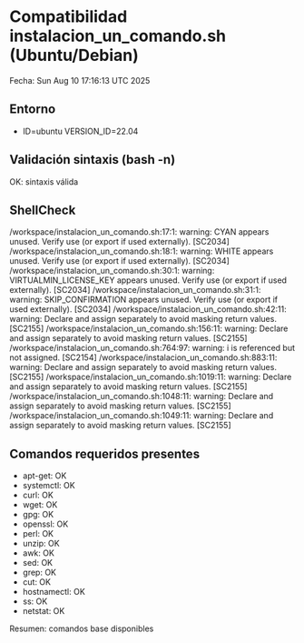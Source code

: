 # Compatibilidad instalacion_un_comando.sh (Ubuntu/Debian)
Fecha: Sun Aug 10 17:16:13 UTC 2025

## Entorno
- ID=ubuntu VERSION_ID=22.04

## Validación sintaxis (bash -n)
OK: sintaxis válida

## ShellCheck
/workspace/instalacion_un_comando.sh:17:1: warning: CYAN appears unused. Verify use (or export if used externally). [SC2034]
/workspace/instalacion_un_comando.sh:18:1: warning: WHITE appears unused. Verify use (or export if used externally). [SC2034]
/workspace/instalacion_un_comando.sh:30:1: warning: VIRTUALMIN_LICENSE_KEY appears unused. Verify use (or export if used externally). [SC2034]
/workspace/instalacion_un_comando.sh:31:1: warning: SKIP_CONFIRMATION appears unused. Verify use (or export if used externally). [SC2034]
/workspace/instalacion_un_comando.sh:42:11: warning: Declare and assign separately to avoid masking return values. [SC2155]
/workspace/instalacion_un_comando.sh:156:11: warning: Declare and assign separately to avoid masking return values. [SC2155]
/workspace/instalacion_un_comando.sh:764:97: warning: i is referenced but not assigned. [SC2154]
/workspace/instalacion_un_comando.sh:883:11: warning: Declare and assign separately to avoid masking return values. [SC2155]
/workspace/instalacion_un_comando.sh:1019:11: warning: Declare and assign separately to avoid masking return values. [SC2155]
/workspace/instalacion_un_comando.sh:1048:11: warning: Declare and assign separately to avoid masking return values. [SC2155]
/workspace/instalacion_un_comando.sh:1049:11: warning: Declare and assign separately to avoid masking return values. [SC2155]

## Comandos requeridos presentes
- apt-get: OK
- systemctl: OK
- curl: OK
- wget: OK
- gpg: OK
- openssl: OK
- perl: OK
- unzip: OK
- awk: OK
- sed: OK
- grep: OK
- cut: OK
- hostnamectl: OK
- ss: OK
- netstat: OK

Resumen: comandos base disponibles
